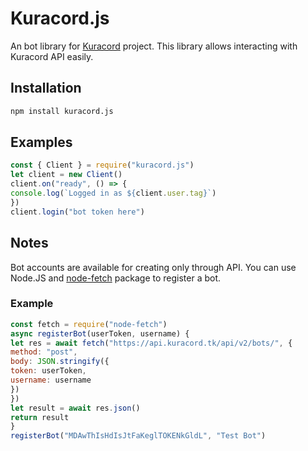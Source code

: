 # Kuracord.js
An bot library for [Kuracord](https://app.kuracord.tk) project.
This library allows interacting with Kuracord API easily.
## Installation
```bash
npm install kuracord.js
```
## Examples
```js
const { Client } = require("kuracord.js")
let client = new Client()
client.on("ready", () => {
console.log(`Logged in as ${client.user.tag}`)
})
client.login("bot token here")
```
## Notes
Bot accounts are available for creating only through API. You can use Node.JS and [node-fetch](https://npmjs.com/package/node-fetch) package to register a bot. 
### Example
```js
const fetch = require("node-fetch")
async registerBot(userToken, username) {
let res = await fetch("https://api.kuracord.tk/api/v2/bots/", {
method: "post",
body: JSON.stringify({
token: userToken,
username: username
})
})
let result = await res.json()
return result
}
registerBot("MDAwThIsHdIsJtFaKeglTOKENkGldL", "Test Bot")
```
